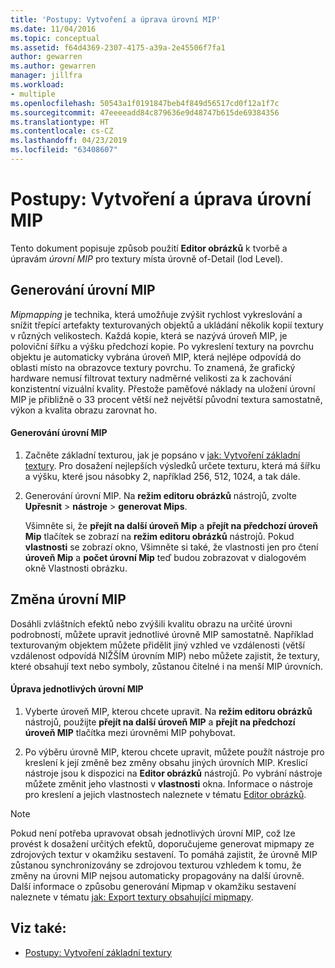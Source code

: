 ```yaml
---
title: 'Postupy: Vytvoření a úprava úrovní MIP'
ms.date: 11/04/2016
ms.topic: conceptual
ms.assetid: f64d4369-2307-4175-a39a-2e45506f7fa1
author: gewarren
ms.author: gewarren
manager: jillfra
ms.workload:
- multiple
ms.openlocfilehash: 50543a1f0191847beb4f849d56517cd0f12a1f7c
ms.sourcegitcommit: 47eeeeadd84c879636e9d48747b615de69384356
ms.translationtype: HT
ms.contentlocale: cs-CZ
ms.lasthandoff: 04/23/2019
ms.locfileid: "63408607"
---
```

# <a name="how-to-create-and-modify-mip-levels"></a>Postupy: Vytvoření a úprava úrovní MIP
Tento dokument popisuje způsob použití **Editor obrázků** k tvorbě a úpravám *úrovní MIP* pro textury místa úrovně of-Detail (lod Level).

## <a name="generating-mip-levels"></a>Generování úrovní MIP
 *Mipmapping* je technika, která umožňuje zvýšit rychlost vykreslování a snížit třepící artefakty texturovaných objektů a ukládání několik kopií textury v různých velikostech. Každá kopie, která se nazývá úroveň MIP, je poloviční šířku a výšku předchozí kopie. Po vykreslení textury na povrchu objektu je automaticky vybrána úroveň MIP, která nejlépe odpovídá do oblasti místo na obrazovce textury povrchu. To znamená, že grafický hardware nemusí filtrovat textury nadměrné velikosti za k zachování konzistentní vizuální kvality. Přestože paměťové náklady na uložení úrovní MIP je přibližně o 33 procent větší než největší původní textura samostatně, výkon a kvalita obrazu zarovnat ho.

#### <a name="to-generate-mip-levels"></a>Generování úrovní MIP

1. Začněte základní texturou, jak je popsáno v [jak: Vytvoření základní textury](../designers/how-to-create-a-basic-texture.md). Pro dosažení nejlepších výsledků určete texturu, která má šířku a výšku, které jsou násobky 2, například 256, 512, 1024, a tak dále.

2. Generování úrovní MIP. Na **režim editoru obrázků** nástrojů, zvolte **Upřesnit** > **nástroje** > **generovat Mips**.

     Všimněte si, že **přejít na další úroveň Mip** a **přejít na předchozí úroveň Mip** tlačítek se zobrazí na **režim editoru obrázků** nástrojů. Pokud **vlastnosti** se zobrazí okno, Všimněte si také, že vlastnosti jen pro čtení **úroveň Mip** a **počet úrovní Mip** teď budou zobrazovat v dialogovém okně Vlastnosti obrázku.

## <a name="modifying-mip-levels"></a>Změna úrovní MIP
 Dosáhli zvláštních efektů nebo zvýšili kvalitu obrazu na určité úrovni podrobností, můžete upravit jednotlivé úrovně MIP samostatně. Například texturovaným objektem můžete přidělit jiný vzhled ve vzdálenosti (větší vzdálenost odpovídá NIŽŠÍM úrovním MIP) nebo můžete zajistit, že textury, které obsahují text nebo symboly, zůstanou čitelné i na menší MIP úrovních.

#### <a name="to-modify-an-individual-mip-level"></a>Úprava jednotlivých úrovní MIP

1. Vyberte úroveň MIP, kterou chcete upravit. Na **režim editoru obrázků** nástrojů, použijte **přejít na další úroveň MIP** a **přejít na předchozí úroveň MIP** tlačítka mezi úrovněmi MIP pohybovat.

2. Po výběru úrovně MIP, kterou chcete upravit, můžete použít nástroje pro kreslení k její změně bez změny obsahu jiných úrovních MIP. Kreslicí nástroje jsou k dispozici na **Editor obrázků** nástrojů. Po vybrání nástroje můžete změnit jeho vlastnosti v **vlastnosti** okna. Informace o nástroje pro kreslení a jejich vlastnostech naleznete v tématu [Editor obrázků](../designers/image-editor.md).

> [!NOTE]
> Pokud není potřeba upravovat obsah jednotlivých úrovní MIP, což lze provést k dosažení určitých efektů, doporučujeme generovat mipmapy ze zdrojových textur v okamžiku sestavení. To pomáhá zajistit, že úrovně MIP zůstanou synchronizovány se zdrojovou texturou vzhledem k tomu, že změny na úrovni MIP nejsou automaticky propagovány na další úrovně. Další informace o způsobu generování Mipmap v okamžiku sestavení naleznete v tématu [jak: Export textury obsahující mipmapy](../designers/how-to-export-a-texture-that-contains-mipmaps.md).

## <a name="see-also"></a>Viz také:

- [Postupy: Vytvoření základní textury](../designers/how-to-create-a-basic-texture.md)